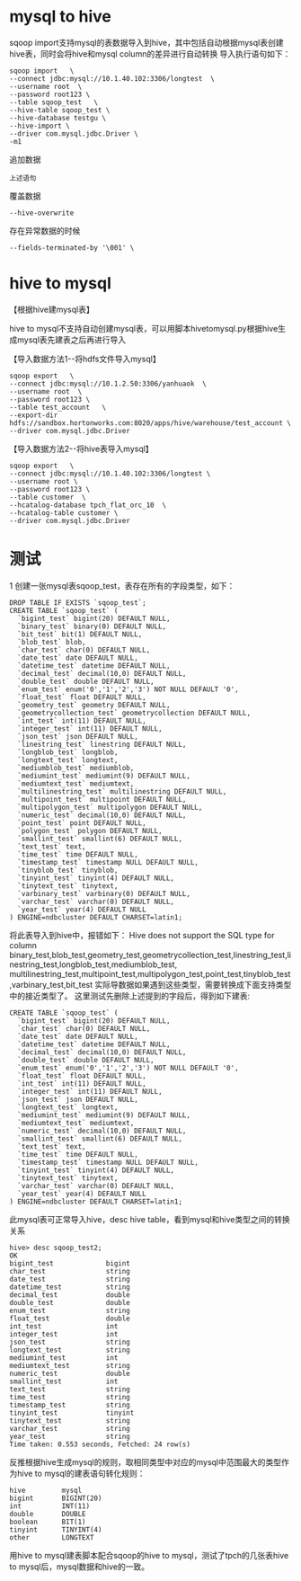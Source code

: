 # mysql to hive
sqoop import支持mysql的表数据导入到hive，其中包括自动根据mysql表创建hive表，同时会将hive和mysql column的差异进行自动转换
导入执行语句如下：
```shell
sqoop import   \
--connect jdbc:mysql://10.1.40.102:3306/longtest  \
--username root  \
--password root123 \
--table sqoop_test   \
--hive-table sqoop_test \
--hive-database testgu \
--hive-import \
--driver com.mysql.jdbc.Driver \
-m1
```
追加数据
```shell
上述语句
```

覆盖数据
```shell
--hive-overwrite 
```

存在异常数据的时候
```shell
--fields-terminated-by '\001' \
```

# hive to mysql

【根据hive建mysql表】

hive to mysql不支持自动创建mysql表，可以用脚本hivetomysql.py根据hive生成mysql表先建表之后再进行导入

【导入数据方法1--将hdfs文件导入mysql】
```shell
sqoop export   \
--connect jdbc:mysql://10.1.2.50:3306/yanhuaok  \
--username root  \
--password root123 \
--table test_account   \
--export-dir hdfs://sandbox.hortonworks.com:8020/apps/hive/warehouse/test_account \
--driver com.mysql.jdbc.Driver 
```
【导入数据方法2--将hive表导入mysql】
```shell
sqoop export   \
--connect jdbc:mysql://10.1.40.102:3306/longtest \
--username root \
--password root123 \
--table customer  \
--hcatalog-database tpch_flat_orc_10  \
--hcatalog-table customer \
--driver com.mysql.jdbc.Driver 
```

# 测试
1 创建一张mysql表sqoop_test，表存在所有的字段类型，如下：
```shell
DROP TABLE IF EXISTS `sqoop_test`;
CREATE TABLE `sqoop_test` (
  `bigint_test` bigint(20) DEFAULT NULL,
  `binary_test` binary(0) DEFAULT NULL,
  `bit_test` bit(1) DEFAULT NULL,
  `blob_test` blob,
  `char_test` char(0) DEFAULT NULL,
  `date_test` date DEFAULT NULL,
  `datetime_test` datetime DEFAULT NULL,
  `decimal_test` decimal(10,0) DEFAULT NULL,
  `double_test` double DEFAULT NULL,
  `enum_test` enum('0','1','2','3') NOT NULL DEFAULT '0',
  `float_test` float DEFAULT NULL,
  `geometry_test` geometry DEFAULT NULL,
  `geometrycollection_test` geometrycollection DEFAULT NULL,
  `int_test` int(11) DEFAULT NULL,
  `integer_test` int(11) DEFAULT NULL,
  `json_test` json DEFAULT NULL,
  `linestring_test` linestring DEFAULT NULL,
  `longblob_test` longblob,
  `longtext_test` longtext,
  `mediumblob_test` mediumblob,
  `mediumint_test` mediumint(9) DEFAULT NULL,
  `mediumtext_test` mediumtext,
  `multilinestring_test` multilinestring DEFAULT NULL,
  `multipoint_test` multipoint DEFAULT NULL,
  `multipolygon_test` multipolygon DEFAULT NULL,
  `numeric_test` decimal(10,0) DEFAULT NULL,
  `point_test` point DEFAULT NULL,
  `polygon_test` polygon DEFAULT NULL,
  `smallint_test` smallint(6) DEFAULT NULL,
  `text_test` text,
  `time_test` time DEFAULT NULL,
  `timestamp_test` timestamp NULL DEFAULT NULL,
  `tinyblob_test` tinyblob,
  `tinyint_test` tinyint(4) DEFAULT NULL,
  `tinytext_test` tinytext,
  `varbinary_test` varbinary(0) DEFAULT NULL,
  `varchar_test` varchar(0) DEFAULT NULL,
  `year_test` year(4) DEFAULT NULL
) ENGINE=ndbcluster DEFAULT CHARSET=latin1;
```
将此表导入到hive中，报错如下：
Hive does not support the SQL type for column binary_test,blob_test,geometry_test,geometrycollection_test,linestring_test,linestring_test,longblob_test,mediumblob_test,  multilinestring_test,multipoint_test,multipolygon_test,point_test,tinyblob_test,varbinary_test,bit_test
实际导数据如果遇到这些类型，需要转换成下面支持类型中的接近类型了。
这里测试先删除上述提到的字段后，得到如下建表:
```shell
CREATE TABLE `sqoop_test` (
  `bigint_test` bigint(20) DEFAULT NULL,
  `char_test` char(0) DEFAULT NULL,
  `date_test` date DEFAULT NULL,
  `datetime_test` datetime DEFAULT NULL,
  `decimal_test` decimal(10,0) DEFAULT NULL,
  `double_test` double DEFAULT NULL,
  `enum_test` enum('0','1','2','3') NOT NULL DEFAULT '0',
  `float_test` float DEFAULT NULL,
  `int_test` int(11) DEFAULT NULL,
  `integer_test` int(11) DEFAULT NULL,
  `json_test` json DEFAULT NULL,
  `longtext_test` longtext,
  `mediumint_test` mediumint(9) DEFAULT NULL,
  `mediumtext_test` mediumtext,
  `numeric_test` decimal(10,0) DEFAULT NULL,
  `smallint_test` smallint(6) DEFAULT NULL,
  `text_test` text,
  `time_test` time DEFAULT NULL,
  `timestamp_test` timestamp NULL DEFAULT NULL,
  `tinyint_test` tinyint(4) DEFAULT NULL,
  `tinytext_test` tinytext,
  `varchar_test` varchar(0) DEFAULT NULL,
  `year_test` year(4) DEFAULT NULL
) ENGINE=ndbcluster DEFAULT CHARSET=latin1;
```
此mysql表可正常导入hive，desc hive table，看到mysql和hive类型之间的转换关系
```shell
hive> desc sqoop_test2;
OK
bigint_test         	bigint
char_test           	string
date_test           	string
datetime_test       	string
decimal_test        	double
double_test         	double
enum_test           	string
float_test          	double
int_test            	int
integer_test        	int
json_test           	string
longtext_test       	string
mediumint_test      	int
mediumtext_test     	string
numeric_test        	double
smallint_test       	int
text_test           	string
time_test           	string
timestamp_test      	string
tinyint_test        	tinyint
tinytext_test       	string
varchar_test        	string
year_test           	string
Time taken: 0.553 seconds, Fetched: 24 row(s)
```
反推根据hive生成mysql的规则，取相同类型中对应的mysql中范围最大的类型作为hive to mysql的建表语句转化规则：
```shell
hive         mysql
bigint       BIGINT(20)
int          INT(11) 
double       DOUBLE
boolean      BIT(1)
tinyint      TINYINT(4)
other        LONGTEXT
```
用hive to mysql建表脚本配合sqoop的hive to mysql，测试了tpch的几张表hive to mysql后，mysql数据和hive的一致。
